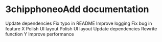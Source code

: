 # 3chipphoneoAdd documentation
Update dependencies
Fix typo in README
Improve logging
Fix bug in feature X
Polish UI layout
Polish UI layout
Update dependencies
Rewrite function Y
Improve performance
